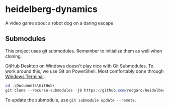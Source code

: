 # heidelberg-dynamics
A video game about a robot dog on a daring escape

## Submodules

This project uses git submodules. Remember to initialize them as well when cloning.

GitHub Desktop on Windows doesn't play nice with Git Submodules.
To work around this, we use Git on PowerShell. Most comfortably done through [Windows Terminal](https://www.microsoft.com/store/productId/9N0DX20HK701?ocid=pdpshare).

```powershell
cd .\Documents\GitHub\
git clone --recurse-submodules -j8 https://github.com/reogaro/heidelberg-dynamics.git
```

To update the submodule, use `git submodule update --remote`.